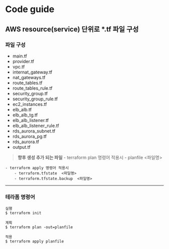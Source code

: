 # Code guide

## AWS resource(service) 단위로 *.tf 파일 구성

### 파일 구성
- main.tf
- provider.tf
- vpc.tf
- internat_gateway.tf
- nat_gateways.tf
- route_tables.tf
- route_tables_rule.tf
- security_group.tf
- security_group_rule.tf
- ec2_instances.tf
- elb_alb.tf
- elb_alb_tg.tf
- elb_alb_listener.tf
- elb_alb_listener_rule.tf
- rds_aurora_subnet.tf
- rds_aurora_pg.tf
- rds_aurora.tf
- output.tf

> **향후 생성 추가 되는 파일**
    - terraform plan 명령어 적용시 
        - planfile  <파일명>     

    - terraform apply 명령어 적용시
        - terraform.tfstate  <파일명>
        - terraform.tfstate.backup  <파일명>

-----
### 테라폼 명령어
```
실행
$ terraform init 

계획
$ terraform plan -out=planfile

적용
$ terraform apply planfile
```
